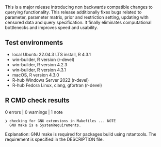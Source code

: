 This is a major release introducing non backwards compatible changes to querying functionality. 
This release additionally fixes bugs related to parameter, parameter matrix, prior and restriction setting, 
updating with censored data and query specification. It finally eliminates computational bottlenecks and improves 
speed and usability. 

## Test environments

* local Ubuntu 22.04.3 LTS install, R 4.3.1
* win-builder, R version (r-devel)
* win-builder, R version 4.2.3
* win-builder, R version 4.3.1
* macOS, R version 4.3.0
* R-hub Windows Server 2022 (r-devel)
* R-hub Fedora Linux, clang, gfortran (r-devel)

## R CMD check results

0 errors | 0 warnings | 1 note

```
❯ checking for GNU extensions in Makefiles ... NOTE
  GNU make is a SystemRequirements.
```
Explanation: GNU make is required for packages build using rstantools. The requirement is specified in the DESCRIPTION file.



